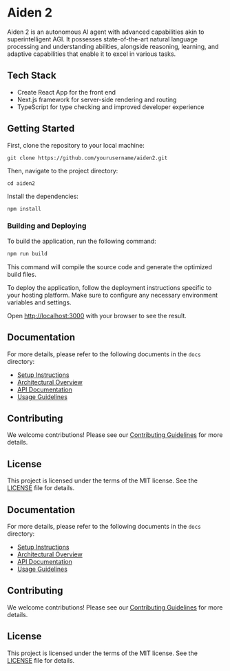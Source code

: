 # Aiden 2

Aiden 2 is an autonomous AI agent with advanced capabilities akin to superintelligent AGI. It possesses state-of-the-art natural language processing and understanding abilities, alongside reasoning, learning, and adaptive capabilities that enable it to excel in various tasks.

## Tech Stack

- Create React App for the front end
- Next.js framework for server-side rendering and routing
- TypeScript for type checking and improved developer experience

## Getting Started

First, clone the repository to your local machine:

```
git clone https://github.com/yourusername/aiden2.git
```

Then, navigate to the project directory:

```
cd aiden2
```

Install the dependencies:

```
npm install
```

### Building and Deploying

To build the application, run the following command:

```bash
npm run build
```

This command will compile the source code and generate the optimized build files.

To deploy the application, follow the deployment instructions specific to your hosting platform. Make sure to configure any necessary environment variables and settings.

Open [http://localhost:3000](http://localhost:3000) with your browser to see the result.

## Documentation

For more details, please refer to the following documents in the `docs` directory:

- [Setup Instructions](docs/SetupInstructions.md)
- [Architectural Overview](docs/ArchitecturalOverview.md)
- [API Documentation](docs/APIDocumentation.md)
- [Usage Guidelines](docs/UsageGuidelines.md)

## Contributing

We welcome contributions! Please see our [Contributing Guidelines](CONTRIBUTING.md) for more details.

## License

This project is licensed under the terms of the MIT license. See the [LICENSE](LICENSE) file for details.

## Documentation

For more details, please refer to the following documents in the `docs` directory:

- [Setup Instructions](docs/SetupInstructions.md)
- [Architectural Overview](docs/ArchitecturalOverview.md)
- [API Documentation](docs/APIDocumentation.md)
- [Usage Guidelines](docs/UsageGuidelines.md)

## Contributing

We welcome contributions! Please see our [Contributing Guidelines](CONTRIBUTING.md) for more details.

## License

This project is licensed under the terms of the MIT license. See the [LICENSE](LICENSE) file for details.